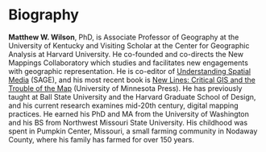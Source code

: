 # Biography
<b>Matthew W. Wilson</b>, PhD, is Associate Professor of Geography at the University of Kentucky and Visiting Scholar at the Center for Geographic Analysis at Harvard University. He co-founded and co-directs the New Mappings Collaboratory which studies and facilitates new engagements with geographic representation. He is co-editor of [Understanding Spatial Media](https://uk.sagepub.com/en-gb/eur/understanding-spatial-media/book245915) (SAGE), and his most recent book is [New Lines: Critical GIS and the Trouble of the Map](https://www.upress.umn.edu/book-division/books/new-lines) (University of Minnesota Press). He has previously taught at Ball State University and the Harvard Graduate School of Design, and his current research examines mid-20th century, digital mapping practices. He earned his PhD and MA from the University of Washington and his BS from Northwest Missouri State University. His childhood was spent in Pumpkin Center, Missouri, a small farming community in Nodaway County, where his family has farmed for over 150 years.
